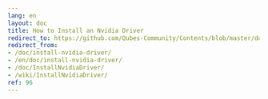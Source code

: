 ```yaml
---
lang: en
layout: doc
title: How to Install an Nvidia Driver
redirect_to: https://github.com/Qubes-Community/Contents/blob/master/docs/configuration/install-nvidia-driver.md
redirect_from:
- /doc/install-nvidia-driver/
- /en/doc/install-nvidia-driver/
- /doc/InstallNvidiaDriver/
- /wiki/InstallNvidiaDriver/
ref: 96
---
```


